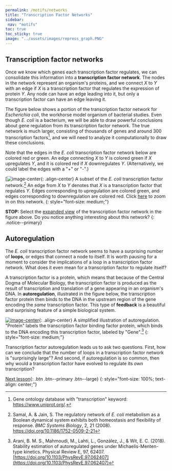 ```yaml
---
permalink: /motifs/networks
title: "Transcription Factor Networks"
sidebar:
 nav: "motifs"
toc: true
toc_sticky: true
image: "../assets/images/repress_graph.PNG"
---
```


## Transcription factor networks

Once we know which genes each transcription factor regulates, we can consolidate this information into a **transcription factor network**. The nodes in the network represent an organism's proteins, and we connect *X* to *Y* with an edge if *X* is a transcription factor that regulates the expression of protein *Y*.  Any node can have an edge leading into it, but only a transcription factor can have an edge leaving it.

The figure below shows a portion of the transcription factor network for *Escherichia coli*, the workhorse model organism of bacterial studies. Even though *E. coli* is a bacterium, we will be able to draw powerful conclusions about gene regulation from its transcription factor network. The true network is much larger, consisting of thousands of genes and around 300 transcription factors[^tfNumber], and we will need to analyze it computationally to draw these conclusions.

Note that the edges in the *E. coli* transcription factor network below are colored red or green. An edge connecting *X* to *Y* is colored green if *X* upregulates *Y*, and it is colored red if *X* downregulates *Y*. (Alternatively, we could label the edges with a "+" or "-".)

[![image-center](../assets/images/e_coli_tf_network.jpeg){: .align-center}
A subset of the *E. coli* transcription factor network.[^eColiNetwork] An edge from *X* to *Y* denotes that *X* is a transcription factor that regulates *Y*. Edges corresponding to upregulation are colored green, and edges corresponding to downregulation are colored red. Click [here](../downloads/e_coli_tf_network.jpeg) to zoom in on this network.
{: style="font-size: medium;"}

**STOP:** Select the [expanded view](../downloads/e_coli_tf_network.jpeg) of the transcription factor network in the figure above. Do you notice anything interesting about this network?
{: .notice--primary}

## Autoregulation

The *E. coli* transcription factor network seems to have a surprising number of **loops**, or edges that connect a node to itself. It is worth pausing for a moment to consider the implications of a loop in a transcription factor network. What does it even mean for a transcription factor to regulate itself?

A transcription factor is a protein, which means that because of the Central Dogma of Molecular Biology, the transcription factor is produced as the result of transcription and translation of a gene appearing in an organism's DNA. In **autoregulation**, illustrated in the figure below, the transcription factor protein then binds to the DNA in the upstream region of the gene encoding the *same* transcription factor. This type of **feedback** is a beautiful and surprising feature of a simple biological system.

[![image-center](../assets/images/autoregulation_example.png)](){: .align-center}
A simplified illustration of autoregulation. "Protein" labels the transcription factor binding factor protein, which binds to the DNA encoding this transcription factor, labeled by "Gene".[^auto]
{: style="font-size: medium;"}

Transcription factor autoregulation leads us to ask two questions. First, how can we conclude that the number of loops in a transcription factor network is "surprisingly large"? And second, if autoregulation is so common, then why would a transcription factor have evolved to regulate its *own* transcription?

[Next lesson](finding){: .btn .btn--primary .btn--large}
{: style="font-size: 100%; text-align: center;"}

[^scNetwork]: Lee, T. I., Rinaldi, N. J., Robert, F., Odom, D. T., Bar-Joseph, Z., Gerber, G. K., … Young, R. A. (2002). Transcriptional regulatory networks in Saccharomyces cerevisiae. Science, 298(5594), 799–804. https://doi.org/10.1126/science.1075090

[^eColiNetwork]: Samal, A. & Jain, S. The regulatory network of *E. coli* metabolism as a Boolean dynamical system exhibits both homeostasis and flexibility of response. *BMC Systems Biology*,  2, 21 (2008). https://doi.org/10.1186/1752-0509-2-21

[^auto]: Arani, B. M. S., Mahmoudi, M., Lahti, L., González, J., & Wit, E. C. (2018). Stability estimation of autoregulated genes under Michaelis-Menten-type kinetics. Physical Review E, 97, 62407. [https://doi.org/10.1103/PhysRevE.97.062407](https://doi.org/10.1103/PhysRevE.97.062407)

[^tfNumber]: Gene ontology database with "transcription" keyword: https://www.uniprot.org/.
